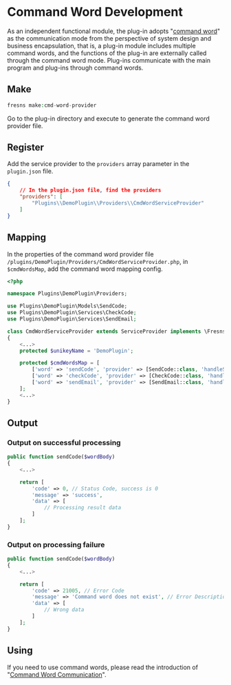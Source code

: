 # Command Word Development

As an independent functional module, the plug-in adopts "[command word](https://github.com/fresns/cmd-word-manager)" as the communication mode from the perspective of system design and business encapsulation, that is, a plug-in module includes multiple command words, and the functions of the plug-in are externally called through the command word mode. Plug-ins communicate with the main program and plug-ins through command words.

## Make

```php
fresns make:cmd-word-provider
```

Go to the plug-in directory and execute to generate the command word provider file.

## Register

Add the service provider to the `providers` array parameter in the `plugin.json` file.

```json
{
    // In the plugin.json file, find the providers
    "providers": [
        "Plugins\\DemoPlugin\\Providers\\CmdWordServiceProvider"
    ]
}
```

## Mapping

In the properties of the command word provider file `/plugins/DemoPlugin/Providers/CmdWordServiceProvider.php`, in `$cmdWordsMap`, add the command word mapping config.

```php
<?php

namespace Plugins\DemoPlugin\Providers;

use Plugins\DemoPlugin\Models\SendCode;
use Plugins\DemoPlugin\Services\CheckCode;
use Plugins\DemoPlugin\Services\SendEmail;

class CmdWordServiceProvider extends ServiceProvider implements \Fresns\CmdWordManager\Contracts\CmdWordProviderContract
{
    <...>
    protected $unikeyName = 'DemoPlugin';

    protected $cmdWordsMap = [
        ['word' => 'sendCode', 'provider' => [SendCode::class, 'handleSendCode']],
        ['word' => 'checkCode', 'provider' => [CheckCode::class, 'handleCheckCode']],
        ['word' => 'sendEmail', 'provider' => [SendEmail::class, 'handleSendEmail']],
    ];
    <...>
}
```

## Output

### Output on successful processing

```php
public function sendCode($wordBody)
{
    <...>

    return [
        'code' => 0, // Status Code, success is 0
        'message' => 'success',
        'data' => [
            // Processing result data
        ]
    ];
}
```

### Output on processing failure

```php
public function sendCode($wordBody)
{
    <...>

    return [
        'code' => 21005, // Error Code
        'message' => 'Command word does not exist', // Error Description
        'data' => [
            // Wrong data
        ]
    ];
}
```

## Using

If you need to use command words, please read the introduction of "[Command Word Communication](command-word.md)".